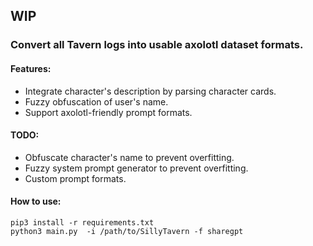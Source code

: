 ## WIP

### Convert all Tavern logs into usable axolotl dataset formats.

#### Features:

- Integrate character's description by parsing character cards.
- Fuzzy obfuscation of user's name.
- Support axolotl-friendly prompt formats.

#### TODO:

- Obfuscate character's name to prevent overfitting.
- Fuzzy system prompt generator to prevent overfitting.
- Custom prompt formats.

#### How to use:
```
pip3 install -r requirements.txt
python3 main.py  -i /path/to/SillyTavern -f sharegpt
```